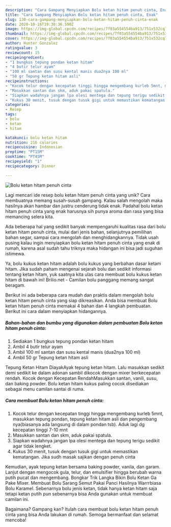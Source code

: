 ```yaml
---
description: "Cara Gampang Menyiapkan Bolu ketan hitam penuh cinta, Enak"
title: "Cara Gampang Menyiapkan Bolu ketan hitam penuh cinta, Enak"
slug: 130-cara-gampang-menyiapkan-bolu-ketan-hitam-penuh-cinta-enak
date: 2020-10-16T19:30:36.590Z
image: https://img-global.cpcdn.com/recipes/7f03a554554ba913/751x532cq70/bolu-ketan-hitam-penuh-cinta-foto-resep-utama.jpg
thumbnail: https://img-global.cpcdn.com/recipes/7f03a554554ba913/751x532cq70/bolu-ketan-hitam-penuh-cinta-foto-resep-utama.jpg
cover: https://img-global.cpcdn.com/recipes/7f03a554554ba913/751x532cq70/bolu-ketan-hitam-penuh-cinta-foto-resep-utama.jpg
author: Hunter Gonzalez
ratingvalue: 3
reviewcount: 15
recipeingredient:
- "1 bungkus tepung pondan ketan hitam"
- "4 butir telur ayam"
- "100 ml santan dan susu kental manis dua2nya 100 ml"
- "50 gr Tepung ketan hitam asli"
recipeinstructions:
- "Kocok telur dengan kecepatan tinggi hingga mengembang kurleb 5mnt, masukkan tepung pondan, tepung ketan hitam asli dan pengembang nya(biasanya ada langsung di dalam pondan tsb). Aduk lagi dg kecepatan tinggi 7-10 mnt"
- "Masukkan santan dan skm, aduk pakai spatula."
- "Siapkan wadahnya jangan lpa olesi mentega dan tepung terigu sedikit agar tidak lengket."
- "Kukus 30 menit, tusuk dengan tusuk gigi untuk memastikan kematangan. Jika sudh masak sajikan dengan penuh cinta"
categories:
- Resep
tags:
- bolu
- ketan
- hitam

katakunci: bolu ketan hitam 
nutrition: 216 calories
recipecuisine: Indonesian
preptime: "PT15M"
cooktime: "PT45M"
recipeyield: "1"
recipecategory: Dinner

---
```



![Bolu ketan hitam penuh cinta](https://img-global.cpcdn.com/recipes/7f03a554554ba913/751x532cq70/bolu-ketan-hitam-penuh-cinta-foto-resep-utama.jpg)

Lagi mencari ide resep bolu ketan hitam penuh cinta yang unik? Cara membuatnya memang susah-susah gampang. Kalau salah mengolah maka hasilnya akan hambar dan justru cenderung tidak enak. Padahal bolu ketan hitam penuh cinta yang enak harusnya sih punya aroma dan rasa yang bisa memancing selera kita.

Ada beberapa hal yang sedikit banyak mempengaruhi kualitas rasa dari bolu ketan hitam penuh cinta, mulai dari jenis bahan, selanjutnya pemilihan bahan segar, sampai cara mengolah dan menghidangkannya. Tidak usah pusing kalau ingin menyiapkan bolu ketan hitam penuh cinta yang enak di rumah, karena asal sudah tahu triknya maka hidangan ini bisa jadi suguhan istimewa.

Ya, bolu kukus ketan hitam adalah bolu kukus yang berbahan dasar ketam hitam. Jika sudah paham mengenai sejarah bolu dan sedikit informasi tentang ketan hitam, yuk saatnya kita ulas cara membuat bolu kukus ketan hitam di bawah ini! Brilio.net - Camilan bolu panggang memang sangat beragam.


Berikut ini ada beberapa cara mudah dan praktis dalam mengolah bolu ketan hitam penuh cinta yang siap dikreasikan. Anda bisa membuat Bolu ketan hitam penuh cinta memakai 4 bahan dan 4 langkah pembuatan. Berikut ini cara dalam menyiapkan hidangannya.

<!--inarticleads1-->

##### Bahan-bahan dan bumbu yang digunakan dalam pembuatan Bolu ketan hitam penuh cinta:

1. Sediakan 1 bungkus tepung pondan ketan hitam
1. Ambil 4 butir telur ayam
1. Ambil 100 ml santan dan susu kental manis (dua2nya 100 ml)
1. Ambil 50 gr Tepung ketan hitam asli


Tepung Ketan Hitam DiayakAyak tepung ketan hitam. Lalu masukkan sedikit demi sedikit ke dalam adonan sambil dikocok dengan mixer berkecepatan rendah. Kocok dengan Kecepatan RendahMasukkan santan, vanili, susu, dan baking powder. Bolu ketan hitam kukus paling cocok disediakan sebagai menu camilan santai di ruma. 

<!--inarticleads2-->

##### Cara membuat Bolu ketan hitam penuh cinta:

1. Kocok telur dengan kecepatan tinggi hingga mengembang kurleb 5mnt, masukkan tepung pondan, tepung ketan hitam asli dan pengembang nya(biasanya ada langsung di dalam pondan tsb). Aduk lagi dg kecepatan tinggi 7-10 mnt
1. Masukkan santan dan skm, aduk pakai spatula.
1. Siapkan wadahnya jangan lpa olesi mentega dan tepung terigu sedikit agar tidak lengket.
1. Kukus 30 menit, tusuk dengan tusuk gigi untuk memastikan kematangan. Jika sudh masak sajikan dengan penuh cinta


Kemudian, ayak tepung ketan bersama baking powder, vanila, dan garam. Lanjut dengan mengocok gula, telur, dan emulsifier hingga berubah warna putih pucat dan mengembang. Bongkar Trik Langka Bikin Bolu Ketan Ga Pake Mixer. Membuat Bolu Sarang Semut Pakai Panci Hasilnya Warrrbiasa Bolu Karamel. Sebenarnya bolu jenis ketan, tidak hanya ketan hitam saja tetapi ketan putih pun sebenarnya bisa Anda gunakan untuk membuat camilan ini. 

Bagaimana? Gampang kan? Itulah cara membuat bolu ketan hitam penuh cinta yang bisa Anda lakukan di rumah. Semoga bermanfaat dan selamat mencoba!
